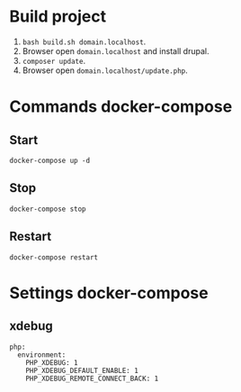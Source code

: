 # Build project

1. ```bash build.sh domain.localhost```.
2. Browser open `domain.localhost` and install drupal.
3. ```composer update```.
4. Browser open `domain.localhost/update.php`.

# Commands docker-compose

## Start

~~~
docker-compose up -d
~~~

## Stop

~~~
docker-compose stop
~~~

## Restart

~~~
docker-compose restart
~~~

# Settings docker-compose

## xdebug

~~~
php:
  environment:
    PHP_XDEBUG: 1
    PHP_XDEBUG_DEFAULT_ENABLE: 1
    PHP_XDEBUG_REMOTE_CONNECT_BACK: 1
~~~
